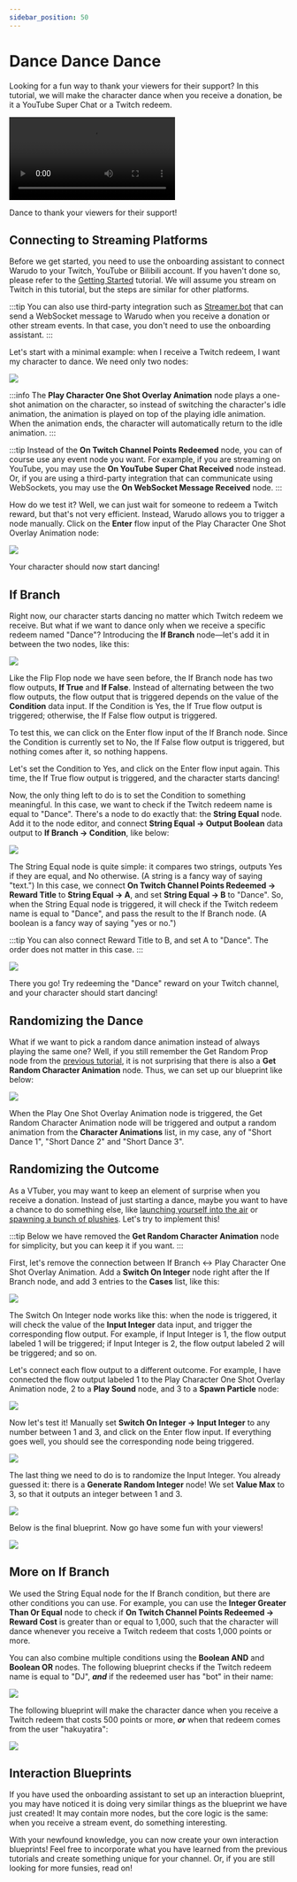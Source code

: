 ```yaml
---
sidebar_position: 50
---
```


# Dance Dance Dance

Looking for a fun way to thank your viewers for their support? In this tutorial, we will make the character dance when you receive a donation, be it a YouTube Super Chat or a Twitch redeem.

<div style={{width: '100%'}} className="video-box"><video controls loop src="/doc-img/dance.mp4" /></div>
<p class="img-desc">Dance to thank your viewers for their support!</p>

## Connecting to Streaming Platforms

Before we get started, you need to use the onboarding assistant to connect Warudo to your Twitch, YouTube or Bilibili account. If you haven't done so, please refer to the [Getting Started](../../tutorials/readme-1#interaction-setup) tutorial. We will assume you stream on Twitch in this tutorial, but the steps are similar for other platforms.

:::tip
You can also use third-party integration such as [Streamer.bot](Streamer.bot) that can send a WebSocket message to Warudo when you receive a donation or other stream events. In that case, you don't need to use the onboarding assistant.
:::

Let's start with a minimal example: when I receive a Twitch redeem, I want my character to dance. We need only two nodes:

![](/doc-img/en-blueprint-dance-1.png)

:::info
The **Play Character One Shot Overlay Animation** node plays a one-shot animation on the character, so instead of switching the character's idle animation, the animation is played on top of the playing idle animation. When the animation ends, the character will automatically return to the idle animation.
:::

:::tip
Instead of the **On Twitch Channel Points Redeemed** node, you can of course use any event node you want. For example, if you are streaming on YouTube, you may use the **On YouTube Super Chat Received** node instead. Or, if you are using a third-party integration that can communicate using WebSockets, you may use the **On WebSocket Message Received** node.
:::

How do we test it? Well, we can just wait for someone to redeem a Twitch reward, but that's not very efficient. Instead, Warudo allows you to trigger a node manually. Click on the **Enter** flow input of the Play Character One Shot Overlay Animation node:

![](/doc-img/en-blueprint-dance-2.png)

Your character should now start dancing!

## If Branch

Right now, our character starts dancing no matter which Twitch redeem we receive. But what if we want to dance only when we receive a specific redeem named "Dance"? Introducing the **If Branch** node—let's add it in between the two nodes, like this:

![](/doc-img/en-blueprint-dance-3.png)

Like the Flip Flop node we have seen before, the If Branch node has two flow outputs, **If True** and **If False**. Instead of alternating between the two flow outputs, the flow output that is triggered depends on the value of the **Condition** data input. If the Condition is Yes, the If True flow output is triggered; otherwise, the If False flow output is triggered.

To test this, we can click on the Enter flow input of the If Branch node. Since the Condition is currently set to No, the If False flow output is triggered, but nothing comes after it, so nothing happens.

Let's set the Condition to Yes, and click on the Enter flow input again. This time, the If True flow output is triggered, and the character starts dancing!

Now, the only thing left to do is to set the Condition to something meaningful. In this case, we want to check if the Twitch redeem name is equal to "Dance". There's a node to do exactly that: the **String Equal** node. Add it to the node editor, and connect **String Equal → Output Boolean** data output to **If Branch → Condition**, like below:

![](/doc-img/en-blueprint-dance-4.png)

The String Equal node is quite simple: it compares two strings, outputs Yes if they are equal, and No otherwise. (A string is a fancy way of saying "text.") In this case, we connect **On Twitch Channel Points Redeemed → Reward Title** to **String Equal → A**, and set **String Equal → B** to "Dance". So, when the String Equal node is triggered, it will check if the Twitch redeem name is equal to "Dance", and pass the result to the If Branch node. (A boolean is a fancy way of saying "yes or no.")

:::tip
You can also connect Reward Title to B, and set A to "Dance". The order does not matter in this case.
:::

![](/doc-img/en-blueprint-dance-5.png)

There you go! Try redeeming the "Dance" reward on your Twitch channel, and your character should start dancing!

## Randomizing the Dance

What if we want to pick a random dance animation instead of always playing the same one? Well, if you still remember the Get Random Prop node from the [previous tutorial](buried), it is not surprising that there is also a **Get Random Character Animation** node. Thus, we can set up our blueprint like below:

![](/doc-img/en-blueprint-dance-6.png)

When the Play One Shot Overlay Animation node is triggered, the Get Random Character Animation node will be triggered and output a random animation from the **Character Animations** list, in my case, any of "Short Dance 1", "Short Dance 2" and "Short Dance 3".

## Randomizing the Outcome

As a VTuber, you may want to keep an element of surprise when you receive a donation. Instead of just starting a dance, maybe you want to have a chance to do something else, like [launching yourself into the air](ragdoll) or [spawning a bunch of plushies](buried). Let's try to implement this!

:::tip
Below we have removed the **Get Random Character Animation** node for simplicity, but you can keep it if you want.
:::

First, let's remove the connection between If Branch ↔ Play Character One Shot Overlay Animation. Add a **Switch On Integer** node right after the If Branch node, and add 3 entries to the **Cases** list, like this:

![](/doc-img/en-blueprint-dance-7.png)

The Switch On Integer node works like this: when the node is triggered, it will check the value of the **Input Integer** data input, and trigger the corresponding flow output. For example, if Input Integer is 1, the flow output labeled 1 will be triggered; if Input Integer is 2, the flow output labeled 2 will be triggered; and so on.

Let's connect each flow output to a different outcome. For example, I have connected the flow output labeled 1 to the Play Character One Shot Overlay Animation node, 2 to a **Play Sound** node, and 3 to a **Spawn Particle** node:

![](/doc-img/en-blueprint-dance-8.png)

Now let's test it! Manually set **Switch On Integer → Input Integer** to any number between 1 and 3, and click on the Enter flow input. If everything goes well, you should see the corresponding node being triggered.

![](/doc-img/en-blueprint-dance-9.png)

The last thing we need to do is to randomize the Input Integer. You already guessed it: there is a **Generate Random Integer** node! We set **Value Max** to 3, so that it outputs an integer between 1 and 3.

![](/doc-img/en-blueprint-dance-10.png)

Below is the final blueprint. Now go have some fun with your viewers!

![](/doc-img/en-blueprint-dance-11.png)

## More on If Branch

We used the String Equal node for the If Branch condition, but there are other conditions you can use. For example, you can use the **Integer Greater Than Or Equal** node to check if **On Twitch Channel Points Redeemed → Reward Cost** is greater than or equal to 1,000, such that the character will dance whenever you receive a Twitch redeem that costs 1,000 points or more.

You can also combine multiple conditions using the **Boolean AND** and **Boolean OR** nodes. The following blueprint checks if the Twitch redeem name is equal to "DJ", **_and_** if the redeemed user has "bot" in their name:

![](/doc-img/en-blueprint-dance-12.png)

The following blueprint will make the character dance when you receive a Twitch redeem that costs 500 points or more, **_or_** when that redeem comes from the user "hakuyatira":

![](/doc-img/en-blueprint-dance-13.png)

## Interaction Blueprints

If you have used the onboarding assistant to set up an interaction blueprint, you may have noticed it is doing very similar things as the blueprint we have just created! It may contain more nodes, but the core logic is the same: when you receive a stream event, do something interesting.

With your newfound knowledge, you can now create your own interaction blueprints! Feel free to incorporate what you have learned from the previous tutorials and create something unique for your channel. Or, if you are still looking for more funsies, read on!
